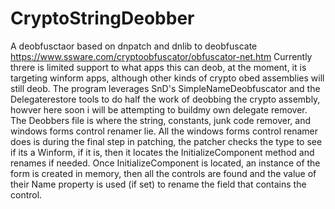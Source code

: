 # CryptoStringDeobber
A deobfusctaor based on dnpatch and dnlib to deobfuscate https://www.ssware.com/cryptoobfuscator/obfuscator-net.htm
Currently threre is limited support to what apps this can deob, at the moment, it is targeting winform apps, although other kinds of crypto obed assemblies will still deob.
The program leverages SnD's SimpleNameDeobfuscator and the Delegaterestore tools to do half the work of deobbing the crypto assembly, howver here soon i will be attempting to buildmy own delegate remover.
The Deobbers file is where the string, constants, junk code remover, and windows forms control renamer lie. 
All the windows forms control renamer does is during the final step in patching, the patcher checks the type to see if its a Winform, if it is, then it locates the InitializeComponent method and renames if needed.
Once InitializeComponent is located, an instance of the form is created in memory, then all the controls are found and the value of their Name property is used (if set) to rename the field that contains the control.
